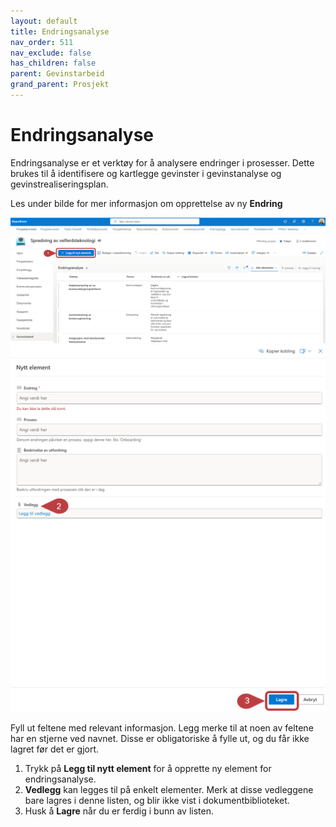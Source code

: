 ```yaml
---
layout: default
title: Endringsanalyse
nav_order: 511
nav_exclude: false
has_children: false
parent: Gevinstarbeid
grand_parent: Prosjekt
---
```


# Endringsanalyse

Endringsanalyse er et verktøy for å analysere endringer i prosesser. Dette brukes til å identifisere og kartlegge gevinster i gevinstanalyse og gevinstrealiseringsplan.

Les under bilde for mer informasjon om opprettelse av ny **Endring**

![](./media/511-Endringsanalyse.png)
![](./media/511-EndringsanalyseNy.png)

Fyll ut feltene med relevant informasjon. Legg merke til at noen av feltene har en stjerne ved navnet. Disse er obligatoriske å fylle ut, og du får ikke lagret før det er gjort.
1. Trykk på **Legg til nytt element** for å opprette ny element for endringsanalyse.
2. **Vedlegg** kan legges til på enkelt elementer. Merk at disse vedleggene bare lagres i denne listen, og blir ikke vist i dokumentbiblioteket.
3. Husk å **Lagre** når du er ferdig i bunn av listen.

